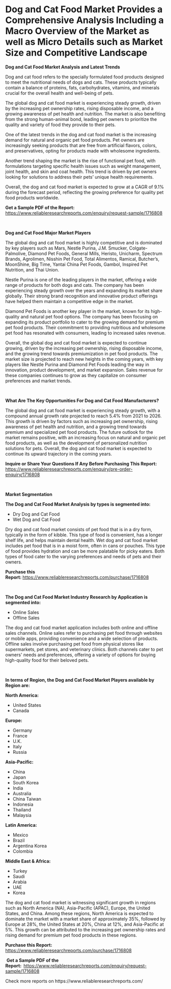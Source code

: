 <p><h1>Dog and Cat Food Market Provides a Comprehensive Analysis Including a Macro Overview of the Market as well as Micro Details such as Market Size and Competitive Landscape</h1></p><p><strong>Dog and Cat Food Market Analysis and Latest Trends</strong></p>
<p><p>Dog and cat food refers to the specially formulated food products designed to meet the nutritional needs of dogs and cats. These products typically contain a balance of proteins, fats, carbohydrates, vitamins, and minerals crucial for the overall health and well-being of pets.</p><p>The global dog and cat food market is experiencing steady growth, driven by the increasing pet ownership rates, rising disposable income, and a growing awareness of pet health and nutrition. The market is also benefiting from the strong human-animal bond, leading pet owners to prioritize the quality and variety of food they provide to their pets.</p><p>One of the latest trends in the dog and cat food market is the increasing demand for natural and organic pet food products. Pet owners are increasingly seeking products that are free from artificial flavors, colors, and preservatives, opting for products made with wholesome ingredients.</p><p>Another trend shaping the market is the rise of functional pet food, with formulations targeting specific health issues such as weight management, joint health, and skin and coat health. This trend is driven by pet owners looking for solutions to address their pets’ unique health requirements.</p><p>Overall, the dog and cat food market is expected to grow at a CAGR of 9.1% during the forecast period, reflecting the growing preference for quality pet food products worldwide.</p></p>
<p><strong>Get a Sample PDF of the Report:&nbsp;</strong> <a href="https://www.reliableresearchreports.com/enquiry/request-sample/1716808">https://www.reliableresearchreports.com/enquiry/request-sample/1716808</a></p>
<p>&nbsp;</p>
<p><strong>Dog and Cat Food Major Market Players</strong></p>
<p><p>The global dog and cat food market is highly competitive and is dominated by key players such as Mars, Nestle Purina, J.M. Smucker, Colgate-Palmolive, Diamond Pet Foods, General Mills, Heristo, Unicharm, Spectrum Brands, Agrolimen, Nisshin Pet Food, Total Alimentos, Ramical, Butcher’s, MoonShine, Big Time, Yantai China Pet Foods, Gambol, Inspired Pet Nutrition, and Thai Union.</p><p>Nestle Purina is one of the leading players in the market, offering a wide range of products for both dogs and cats. The company has been experiencing steady growth over the years and expanding its market share globally. Their strong brand recognition and innovative product offerings have helped them maintain a competitive edge in the market.</p><p>Diamond Pet Foods is another key player in the market, known for its high-quality and natural pet food options. The company has been focusing on expanding its product portfolio to cater to the growing demand for premium pet food products. Their commitment to providing nutritious and wholesome pet food has resonated with consumers, leading to increased sales revenue.</p><p>Overall, the global dog and cat food market is expected to continue growing, driven by the increasing pet ownership, rising disposable income, and the growing trend towards premiumization in pet food products. The market size is projected to reach new heights in the coming years, with key players like Nestle Purina and Diamond Pet Foods leading the way in innovation, product development, and market expansion. Sales revenue for these companies continues to grow as they capitalize on consumer preferences and market trends.</p></p>
<p>&nbsp;</p>
<p><strong>What Are The Key Opportunities For Dog and Cat Food Manufacturers?</strong></p>
<p><p>The global dog and cat food market is experiencing steady growth, with a compound annual growth rate projected to reach 5.4% from 2021 to 2026. This growth is driven by factors such as increasing pet ownership, rising awareness of pet health and nutrition, and a growing trend towards premium and specialized pet food products. The future outlook for the market remains positive, with an increasing focus on natural and organic pet food products, as well as the development of personalized nutrition solutions for pets. Overall, the dog and cat food market is expected to continue its upward trajectory in the coming years.</p></p>
<p><strong>Inquire or Share Your Questions If Any Before Purchasing This Report:</strong> <a href="https://www.reliableresearchreports.com/enquiry/pre-order-enquiry/1716808">https://www.reliableresearchreports.com/enquiry/pre-order-enquiry/1716808</a></p>
<p>&nbsp;</p>
<p><strong>Market Segmentation</strong></p>
<p><strong>The Dog and Cat Food Market Analysis by types is segmented into:</strong></p>
<p><ul><li>Dry Dog and Cat Food</li><li>Wet Dog and Cat Food</li></ul></p>
<p><p>Dry dog and cat food market consists of pet food that is in a dry form, typically in the form of kibble. This type of food is convenient, has a longer shelf life, and helps maintain dental health. Wet dog and cat food market includes pet food that is in a moist form, often in cans or pouches. This type of food provides hydration and can be more palatable for picky eaters. Both types of food cater to the varying preferences and needs of pets and their owners.</p></p>
<p><strong>Purchase this Report:&nbsp;</strong><a href="https://www.reliableresearchreports.com/purchase/1716808">https://www.reliableresearchreports.com/purchase/1716808</a></p>
<p>&nbsp;</p>
<p><strong>The Dog and Cat Food Market Industry Research by Application is segmented into:</strong></p>
<p><ul><li>Online Sales</li><li>Offline Sales</li></ul></p>
<p><p>The dog and cat food market application includes both online and offline sales channels. Online sales refer to purchasing pet food through websites or mobile apps, providing convenience and a wide selection of products. Offline sales involve purchasing pet food from physical stores like supermarkets, pet stores, and veterinary clinics. Both channels cater to pet owners' needs and preferences, offering a variety of options for buying high-quality food for their beloved pets.</p></p>
<p>&nbsp;</p>
<p><strong>In terms of Region, the Dog and Cat Food Market Players available by Region are:</strong></p>
<p>
    <p> <strong> North America: </strong>
        <ul>
            <li>United States</li>
            <li>Canada</li>
        </ul>
        </p> 
    <p> <strong> Europe: </strong>
        <ul>
            <li>Germany</li>
            <li>France</li>
            <li>U.K.</li>
            <li>Italy</li>
            <li>Russia</li>
        </ul>
        </p> 
    <p> <strong> Asia-Pacific: </strong>
        <ul>
            <li>China</li>
            <li>Japan</li>
            <li>South Korea</li>
            <li>India</li>
            <li>Australia</li>
            <li>China Taiwan</li>
            <li>Indonesia</li>
            <li>Thailand</li>
            <li>Malaysia</li>
        </ul>
        </p> 
    <p> <strong> Latin America: </strong>
        <ul>
            <li>Mexico</li>
            <li>Brazil</li>
            <li>Argentina Korea</li>
            <li>Colombia</li>
        </ul>
        </p> 
    <p> <strong> Middle East & Africa: </strong>
        <ul>
            <li>Turkey</li>
            <li>Saudi</li>
            <li>Arabia</li>
            <li>UAE</li>
            <li>Korea</li>
        </ul>
    </p>
    </p>
<p><p>The dog and cat food market is witnessing significant growth in regions such as North America (NA), Asia-Pacific (APAC), Europe, the United States, and China. Among these regions, North America is expected to dominate the market with a market share of approximately 35%, followed by Europe at 28%, the United States at 20%, China at 12%, and Asia-Pacific at 5%. This growth can be attributed to the increasing pet ownership rates and rising demand for premium pet food products in these regions.</p></p>
<p><strong>Purchase this Report: </strong><a href="https://www.reliableresearchreports.com/purchase/1716808">https://www.reliableresearchreports.com/purchase/1716808</a></p>
<p>&nbsp;<strong>Get a Sample PDF of the Report:&nbsp;&nbsp;</strong><a href="https://www.reliableresearchreports.com/enquiry/request-sample/1716808">https://www.reliableresearchreports.com/enquiry/request-sample/1716808</a></p>
<p><strong></strong></p>
<p>Check more reports on https://www.reliableresearchreports.com/</p>
